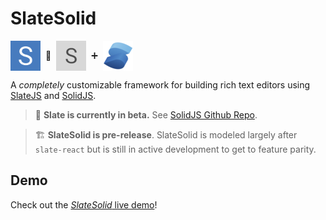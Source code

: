 # SlateSolid

<span style="display:flex;align-items:center;gap:.5rem">
<img alt="SlateSolid" src="src/assets/icons/slate-solid-512.png" width="48"> 🟰 <img alt="SlateJS" src="src/assets/icons/slate48.png" width="48"> ➕ <img alt="SolidJS" src="src/assets/icons/solid48.png" width="48">
</span>

A _completely_ customizable framework
for building rich text editors using [SlateJS](https://docs.slatejs.org/) and [SolidJS](https://www.solidjs.com/).

> 🤖 **Slate is currently in beta.** See [SolidJS Github Repo](https://github.com/ianstormtaylor/slate).

> 🏗️ **SlateSolid is pre-release**. SlateSolid is modeled largely after `slate-react` but is still in active development to get to feature parity.

## Demo

Check out the [_SlateSolid_ live demo](https://slate-solid.github.io/slate-solid/)!
